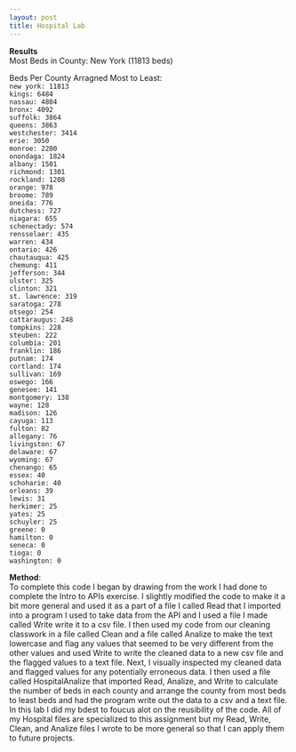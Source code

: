 ```yaml
---
layout: post
title: Hospital Lab
---
```

**Results**  
Most Beds in County: New York (11813 beds)  

Beds Per County Arragned Most to Least:    
`new york: 11813`  
`kings: 6484`  
`nassau: 4804`  
`bronx: 4092`  
`suffolk: 3864`  
`queens: 3863`  
`westchester: 3414`  
`erie: 3050`  
`monroe: 2200`  
`onondaga: 1824`  
`albany: 1501`  
`richmond: 1301`  
`rockland: 1208`  
`orange: 978`  
`broome: 789`  
`oneida: 776`  
`dutchess: 727`  
`niagara: 655`  
`schenectady: 574`  
`rensselaer: 435`  
`warren: 434`  
`ontario: 426`  
`chautauqua: 425`  
`chemung: 411`  
`jefferson: 344`  
`ulster: 325`  
`clinton: 321`  
`st. lawrence: 319`  
`saratoga: 278`  
`otsego: 254`  
`cattaraugus: 248`  
`tompkins: 228`  
`steuben: 222`  
`columbia: 201`  
`franklin: 186`  
`putnam: 174`  
`cortland: 174`  
`sullivan: 169`  
`oswego: 166`  
`genesee: 141`  
`montgomery: 138`  
`wayne: 128`  
`madison: 126`  
`cayuga: 113`  
`fulton: 82`  
`allegany: 76`  
`livingston: 67`  
`delaware: 67`  
`wyoming: 67`  
`chenango: 65`  
`essex: 40`  
`schoharie: 40`  
`orleans: 39`  
`lewis: 31`  
`herkimer: 25`  
`yates: 25`  
`schuyler: 25`  
`greene: 0`  
`hamilton: 0`  
`seneca: 0`  
`tioga: 0`  
`washington: 0`  

**Method**:  
To complete this code I began by drawing from the work I had done to complete the Intro to APIs exercise. I slightly modified the code to make it a bit more general and used it as a part of a file I called Read that I imported into a program I used to take data from the API and I used a file I made called Write write it to a csv file. I then used my code from our cleaning classwork in a file called Clean and a file called Analize to make the text lowercase and flag any values that seemed to be very different from the other values and used Write to write the cleaned data to a new csv file and the flagged values to a text file. Next, I visually inspected my cleaned data and flagged values for any potentially erroneous data. I then used a file called HospitalAnalize that imported Read, Analize, and Write to calculate the number of beds in each county and arrange the county from most beds to least beds and had the program write out the data to a csv and a text file. In this lab I did my bdest to foucus alot on the reusibility of the code. All of my Hospital files are specialized to this assignment but my Read, Write, Clean, and Analize files I wrote to be more general so that I can apply them to future projects.
